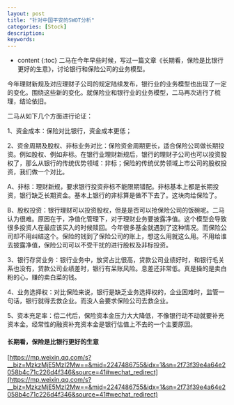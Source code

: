 ```yaml
---
layout: post
title: "针对中国平安的SWOT分析"
categories: [Stock]
description:
keywords:
---
```


* content
{:toc}
二马在今年早些时候，写过一篇文章《长期看，保险是比银行更好的生意》，讨论银行和保险公司的业务模型。

今年理财新规及对应理财子公司的规定陆续发布，银行业的业务模型也出现了一定的变化。围绕这些新的变化。就保险业和银行业的业务模型，二马再次进行了梳理，结论依旧。

二马从如下几个方面进行论证：

1、资金成本：保险对比银行，资金成本更低；

2、资金周期及股权、非标业务对比：保险资金周期更长，适合保险公司做长期投资。例如股权、例如非标。在银行业理财新规后，银行的理财子公司也可以投资股权了，那么从银行的传统优势领域：非标；保险的传统优势领域上市公司的股权投资，我们做一个对比。

A、非标：理财新规，要求银行投资非标不能限期错配。非标基本上都是长期投资，银行缺乏长期资金。基本上银行的非标算是做不下去了。这块肉给保险了。

B、股权投资：银行理财可以投资股权，但是是否可以抢保险公司的饭碗呢。二马认为很难。原因在于，净值化管理下，对于理财业务要披露净值。这个模型会导致很多投资人在最应该买入的时候赎回。今年很多基金就遇到了这种情况。而保险公司却不用纠结这个。保险的钱到了保险公司的账上，想这么用就这么用。不用给谁去披露净值，保险公司可以不受干扰的进行股权及非标投资。

3、银行存贷业务：银行业务中，放贷占比很高，贷款公司业绩好时，和银行毛关系也没有，贷款公司业绩差时，银行有呆账风险。息差还非常低。真是操的是卖白粉的心，赚的卖白菜的钱。

4、业务选择权：对比保险来说，银行是缺乏业务选择权的，企业困难时，监管一句话，银行就得去救企业。而没人会要求保险公司去救企业。

5、资本充足率：偿二代后，保险资本金压力大大降低，不像银行动不动就要补充资本金。经常性的融资补充资本金是银行估值上不去的一个主要原因。

#### 长期看，保险是比银行更好的生意



[https://mp.weixin.qq.com/s?__biz=MzkzMjE5MzI2Mw==&mid=2247486755&idx=1&sn=2f73f39e4a64e2058b4c71c226d4f346&source=41#wechat_redirect](https://mp.weixin.qq.com/s?__biz=MzkzMjE5MzI2Mw==&mid=2247486755&idx=1&sn=2f73f39e4a64e2058b4c71c226d4f346&source=41#wechat_redirect)